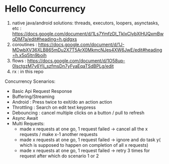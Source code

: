 # Hello Concurrency

1. native java/android solutions: threads, executors, loopers, asynctasks, etc : https://docs.google.com/document/d/1Ls7YmfzDI_TkIxCIybXlHUQxmBwqDM7a/edit#heading=h.gjdgxs 
2. coroutines : https://docs.google.com/document/d/1J-MDwbXV36XLB865mDu2X7T5ArX0MkmcNJes4XW6JwE/edit#heading=h.x5q5ltn9boih
3. flows : https://docs.google.com/document/d/1O58up-0lsctgzM7y6Ylj_szfmsDn7yFyaEqaTSdBPLg/edit
4. rx : in this repo

Concurrency Scenarios:
- Basic Api Request Response
- Buffering/Streaming
- Android : Press twice to exit/do an action action
- Throttling : Search on edit text keypress
- Debouncing : cancel multiple clicks on a button / pull to refresh
- Async Await
- Multi Requests: 
  - made x requests at one go, 1 request failed -> cancel all the x requests / make x-1 another requests
  - made x requests at one go, 1 request failed -> ignore and do task y( which is supposed to happen on completion of all x requests)
  - made x requests at one go, 1 request failed -> retry 3 times for request after which do scenario 1 or 2
